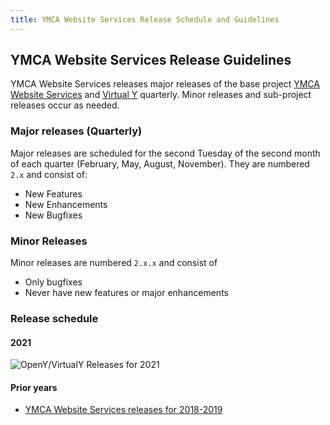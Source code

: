 ```yaml
---
title: YMCA Website Services Release Schedule and Guidelines
---
```


## YMCA Website Services Release Guidelines

YMCA Website Services releases major releases of the base project [YMCA Website Services](https://github.com/YCloudYUSA/yusaopeny) and [Virtual Y](https://github.com/YCloudYUSA/yusaopeny_gated_content) quarterly. Minor releases and sub-project releases occur as needed.

### Major releases (Quarterly)

Major releases are scheduled for the second Tuesday of the second month of each quarter (February, May, August, November). They are numbered `2.x` and consist of:

- New Features
- New Enhancements
- New Bugfixes

### Minor Releases

Minor releases are numbered `2.x.x` and consist of

- Only bugfixes
- Never have new features or major enhancements

### Release schedule

#### 2021

![OpenY/VirtualY Releases for 2021](https://user-images.githubusercontent.com/563412/104428684-6fd65800-558d-11eb-93b3-5c63e92ccd56.png)

#### Prior years

- [YMCA Website Services releases for 2018-2019](https://user-images.githubusercontent.com/238201/146017405-10f28823-5af7-4498-9384-5502cbf5adaf.png)

